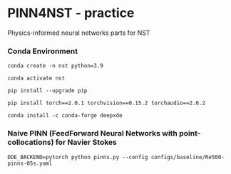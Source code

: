 # PINN4NST - practice
Physics-informed neural networks parts for NST

### Conda Environment
```
conda create -n nst python=3.9

conda activate nst

pip install --upgrade pip

pip install torch==2.0.1 torchvision==0.15.2 torchaudio==2.0.2

conda install -c conda-forge deepxde
```

### Naive PINN (FeedForward Neural Networks with point-collocations) for Navier Stokes
```
DDE_BACKEND=pytorch python pinns.py --config configs/baseline/Re500-pinns-05s.yaml
```
